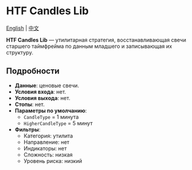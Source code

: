 # HTF Candles Lib
[English](README.md) | [中文](README_cn.md)

**HTF Candles Lib** — утилитарная стратегия, восстанавливающая свечи старшего таймфрейма по данным младшего и записывающая их структуру.

## Подробности
- **Данные**: ценовые свечи.
- **Условия входа**: нет.
- **Условия выхода**: нет.
- **Стопы**: нет.
- **Параметры по умолчанию**:
  - `CandleType` = 1 минута
  - `HigherCandleType` = 5 минут
- **Фильтры**:
  - Категория: утилита
  - Направление: нет
  - Индикаторы: нет
  - Сложность: низкая
  - Уровень риска: низкий
